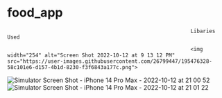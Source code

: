 # food_app
                                                               Libaries Used
                                                               
                                                               <img width="254" alt="Screen Shot 2022-10-12 at 9 13 12 PM" src="https://user-images.githubusercontent.com/26799447/195476328-58c101e6-d157-4b1d-8230-f3f6843a177c.png">

                                                               

![Simulator Screen Shot - iPhone 14 Pro Max - 2022-10-12 at 21 00 52](https://user-images.githubusercontent.com/26799447/195475163-77344119-5565-4d7f-ac55-98eb42ea91fe.png)
![Simulator Screen Shot - iPhone 14 Pro Max - 2022-10-12 at 21 01 22](https://user-images.githubusercontent.com/26799447/195475183-04e9ab50-6362-4f28-8b8a-f47295912e54.png)
